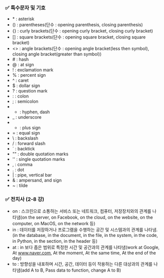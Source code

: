 ### ✅ 특수문자 및 기호

- \* : asterisk
- () : parentheses(단수 : opening parenthesis, closing parenthesis)
- {} : curly brackets(단수 : opening curly bracket, closing curly bracket)
- [] : square brackets(단수 : opening square bracket, closing square bracket)
- <> : angle brackets(단수 : opening angle bracket(less then symbol), closing angle bracket(greater than symbol))
- \# : hash
- @ : at sign 
- ! : exclamation mark
- % : percent sign
- ^ : caret
- $ : dollar sign
- ? : question mark
- : : colon
- ; : semicolon
- - : hyphen, dash
- _ : underscore
- + : plus sign
- = : equal sign
- \ : backslash
- / : forward slash
- ` : backtick
- "" : double quotation marks
- '' : single quotation marks
- , : comma
- . : dot
- | : pipe, vertical bar
- & : ampersand, and sign
- ~ : tilde

### ✅ 전치사 (2-8 강)

- on : 스크린으로 소통하는 서비스 또는 네트워크, 컴퓨터, 저장장치와의 관계를 나타냄(on the server, on Facebook, on the cloud, on the website, on the computer, on MacOS, on the network 등)
- in : 데이터를 저장하거나 프로그램을 수행하는 공간 및 시스템과의 관계를 나타냄.(in the database, in the document, in the file, in the system, in the code, in Python, in the section, in the header 등)
- at : in 보다 좁은 범위로 특정한 시간 및 공간과의 관계를 나타냄(work at Google, At www.naver.com, At the moment, At the same time, At the end of the day)
- to : 방향성을 내포하며 시간, 공간, 데이터 등이 작용하는 다른 대상과의 관계를 나타냄(add A to B, Pass data to function, change A to B)